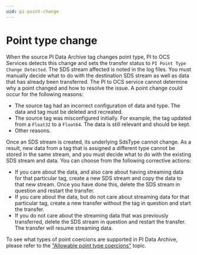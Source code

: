 ```yaml
---
uid: pi-point-change
---
```


# Point type change

When the source PI Data Archive tag changes point type, PI to OCS Services detects this change and sets the transfer status to `PI Point Type Change Detected`. The SDS stream affected is noted in the log files. You must manually decide what to do with the destination SDS stream as well as data that has already been transferred. The PI to OCS service cannot determine why a point changed and how to resolve the issue. A point change could occur for the following reasons:

* The source tag had an incorrect configuration of data and type. The data and tag must be deleted and recreated.
* The source tag was misconfigured initially. For example, the tag updated from a `Float32` to a `Float64`. The data is still relevant and should be kept.
* Other reasons.
<!--Angela Flores 6/28/21 This list is oddly specific. Also, what is PI to OCS Services? And PI to OCS service? This topic still needs work. -->

Once an SDS stream is created, its underlying SdsType cannot change. As a result, new data from a tag that is assigned a different type cannot be stored in the same stream, and you must decide what to do with the existing SDS stream and data. You can choose from the following corrective actions:

* If you care about the data, and also care about having streaming data for that particular tag, create a new SDS stream and copy the data to that new stream. Once you have done this, delete the SDS stream in question and restart the transfer.
* If you care about the data, but do not care about streaming data for that particular tag, create a new transfer without the tag in question and start the transfer. 
* If you do not care about the streaming data that was previously transferred, delete the SDS stream in question and restart the transfer. The transfer will resume streaming data.

To see what types of point coercions are supported in PI Data Archive, please refer to the ["Allowable point type coercions"](https://docs.osisoft.com/bundle/pi-server/page/allowable-point-type-coercions.html) topic.<!--Angela Flores 6/28/21 should that be "coercions" or "conversions"? -->

